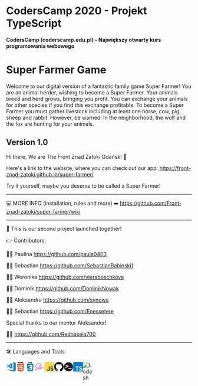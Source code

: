 # CodersCamp 2020 - Projekt TypeScript

**CodersCamp (coderscamp.edu.pl) - Największy otwarty kurs programowania webowego**
 
# Super Farmer Game
  
Welcome to our digital version of a fantastic family game Super Farmer!
You are an animal herder, wishing to become a Super Farmer. Your animals breed and herd grows, bringing you profit. 
You can exchange your animals for other species if you find this exchange profitable.
To become a Super Farmer you must gather livestock including at least one horse, cow, pig, sheep and rabbit. 
However, be warned! In the neighborhood, the wolf and the fox are hunting for your animals.

Version 1.0
---

Hi there, We are The Front Znad Zatoki Gdańsk! 👋

Here's a link to the website, where you can check out our app:
https://front-znad-zatoki.github.io/super-farmer/
  
Try it yourself, maybe you deserve to be called a Super Farmer!

---

:computer: MORE INFO  (installation, rules and more) ➡️ 
https://github.com/Front-znad-zatoki/super-farmer/wiki

---
:rocket: This is our second project launched together!

:point_right: Contributors:

:woman_technologist: Paulina https://github.com/paula0403

:man_technologist: Sebastian https://github.com/SebastianBabinski1

:woman_technologist: Weronika https://github.com/vieraboschkova

:man_technologist: Dominik https://github.com/DominikNowak

:woman_technologist: Aleksandra https://github.com/synowa

:man_technologist: Sebastian https://github.com/Enessetere

Special thanks to our mentor Aleksander!

:man_teacher: https://github.com/Rednaxela700

 ---
 
:hammer_and_wrench: Languages and Tools:

<img  align="left"  alt="Visual Studio Code"  width="26px"  src="https://raw.githubusercontent.com/github/explore/80688e429a7d4ef2fca1e82350fe8e3517d3494d/topics/visual-studio-code/visual-studio-code.png" />

<img  align="left"  alt="HTML5"  width="26px"  src="https://raw.githubusercontent.com/github/explore/80688e429a7d4ef2fca1e82350fe8e3517d3494d/topics/html/html.png" />

<img  align="left"  alt="CSS3"  width="26px"  src="https://raw.githubusercontent.com/github/explore/80688e429a7d4ef2fca1e82350fe8e3517d3494d/topics/css/css.png" />

<img  align="left"  alt="Sass"  width="26px"  src="https://raw.githubusercontent.com/github/explore/80688e429a7d4ef2fca1e82350fe8e3517d3494d/topics/sass/sass.png" />

<img  align="left"  alt="JavaScript"  width="26px"  src="https://raw.githubusercontent.com/github/explore/80688e429a7d4ef2fca1e82350fe8e3517d3494d/topics/javascript/javascript.png" />

<img  align="left"  alt="GitHub"  width="26px"  src="https://raw.githubusercontent.com/github/explore/78df643247d429f6cc873026c0622819ad797942/topics/github/github.png" />

<img  align="left"  alt="Terminal"  width="26px"  src="https://raw.githubusercontent.com/github/explore/80688e429a7d4ef2fca1e82350fe8e3517d3494d/topics/terminal/terminal.png" />

<img  align="left"  alt="Typescript"  width="26px"  src="https://raw.githubusercontent.com/github/explore/80688e429a7d4ef2fca1e82350fe8e3517d3494d/topics/typescript/typescript.png" />

<img  align="left"  alt="Lodash"  width="26px"  src="https://cdn.iconscout.com/icon/free/png-256/lodash-283360.png" />
